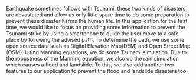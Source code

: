 Earthquake sometimes follows with Tsunami, these two kinds of disasters are devastated and allow us only little spare time to do some preparation to prevent these disaster harms the human life. 
In this application for the first time, we would like to focus on providing some information to prevent the Tsunami strike by using a smartphone to guide the user move to a safe place by following the advised path. 
To determine the path, we use some open source data such as Digital Elevation Map(DEM) and Open Street Map (OSM). 
Using Manning equations, we do some Tsunami simulation. 
Due to the robustness of the Manning equation, we also do the rain simulation which causes a flood and landslide. 
To this, we also add another two features to our application to prevent the flood and landslide disasters too.


